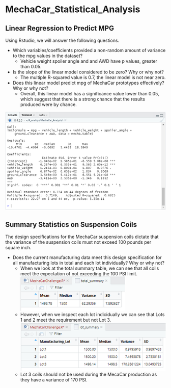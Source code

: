 # MechaCar_Statistical_Analysis
## Linear Regression to Predict MPG
Using Rstudio, we will answer the following questions.
- Which variables/coefficients provided a non-random amount of variance to the mpg values in the dataset?
    - Vehicle weight spoiler angle and and AWD have p values, greater than 0.05.
- Is the slope of the linear model considered to be zero? Why or why not?
    - The multiple R-squared value is 0.7, the linear model is not near zero.
- Does this linear model predict mpg of MechaCar prototypes effectively? Why or why not?
    - Overall, this linear model has a significance value lower than 0.05, which suggest that there is a strong chance that the results produced were by chance.

![Rconsole output](images/del1.PNG)
## Summary Statistics on Suspension Coils
The design specifications for the MechaCar suspension coils dictate that the variance of the suspension coils must not exceed 100 pounds per square inch.
- Does the current manufacturing data meet this design specification for all manufacturing lots in total and each lot individually? Why or why not?
    - When we look at the total summary table, we can see that all coils meet the expectation of not exceeding the 100 PSI limit.  
![total summary](images/del2_total.PNG)  
    - However, when we inspect each lot indicidually we can see that Lots 1 and 2 meet the requirement but not Lot 3.
![lot summary](images/del2_lot.PNG)
    - Lot 3 coils should not be used during the MecaCar production as they have a variance of 170 PSI.
